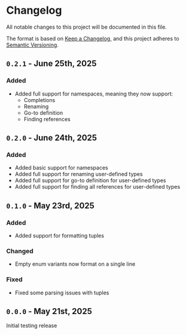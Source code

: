 <!-- markdownlint-disable MD023 -->
<!-- markdownlint-disable MD033 -->

# Changelog

All notable changes to this project will be documented in this file.

The format is based on [Keep a Changelog](https://keepachangelog.com/en/1.0.0/),
and this project adheres to [Semantic Versioning](https://semver.org/spec/v2.0.0.html).

## `0.2.1` - June 25th, 2025

### Added

- Added full support for namespaces, meaning they now support:
  - Completions
  - Renaming
  - Go-to definition
  - Finding references

## `0.2.0` - June 24th, 2025

### Added

- Added basic support for namespaces
- Added full support for renaming user-defined types
- Added full support for go-to definition for user-defined types
- Added full support for finding all references for user-defined types

## `0.1.0` - May 23rd, 2025

### Added

- Added support for formatting tuples

### Changed

- Empty enum variants now format on a single line

### Fixed

- Fixed some parsing issues with tuples

[#2]: https://github.com/rojo-rbx/rokit/pull/2

## `0.0.0` - May 21st, 2025

Initial testing release
